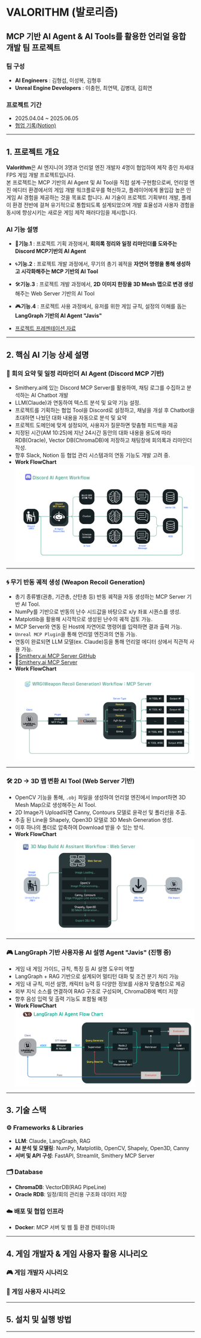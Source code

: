 # VALORITHM (발로리즘)
## MCP 기반 AI Agent & AI Tools를 활용한 언리얼 융합 개발 팀 프로젝트
### 팀 구성
- **AI Engineers** : 김형섭, 이성복, 김형후
- **Unreal Engine Developers** : 이충헌, 최연택, 김병대, 김희연

### 프로젝트 기간
- 2025.04.04 ~ 2025.06.05
- <a href="https://www.notion.so/PotenUP-Project-5_Valorithm-1cf33c1194e8809a9512c785febf41f8?pvs=4">협업 기록(Notion)</a>

---

## 1. 프로젝트 개요
**Valorithm**은 AI 엔지니어 3명과 언리얼 엔진 개발자 4명이 협업하여 제작 중인 차세대 FPS 게임 개발 프로젝트입니다.  
본 프로젝트는 MCP 기반의 AI Agent 및 AI Tool을 직접 설계·구현함으로써, 언리얼 엔진 에디터 환경에서의 게임 개발 워크플로우를 혁신하고, 플레이어에게 몰입감 높은 인게임 AI 경험을 제공하는 것을 목표로 합니다.
AI 기술이 프로젝트 기획부터 개발, 플레이 환경 전반에 걸쳐 유기적으로 통합되도록 설계되었으며 개발 효율성과 사용자 경험을 동시에 향상시키는 새로운 게임 제작 패러다임을 제시합니다.

### AI 기능 설명

- 🧠**기능.1** : 프로젝트 기획 과정에서, **회의록 정리와 일정 리마인더를 도와주는 Discord MCP기반의 AI Agent**
- 🌀**기능.2** : 프로젝트 개발 과정에서, 무기의 총기 궤적을 **자연어 명령을 통해 생성하고 시각화해주는 MCP 기반의 AI Tool**
- 🛠️**기능.3** : 프로젝트 개발 과정에서, **2D 이미지 한장을 3D Mesh 맵으로 변경 생성**해주는 Web Server 기반의 AI Tool
- 🎮**기능.4** : 프로젝트 사용 과정에서, 유저를 위한 게임 규칙, 설정의 이해를 돕는 **LangGraph 기반의 AI Agent "Javis"**

- <a href="https://www.canva.com/design/DAGoyIL-jV0/1PR38idDAum69dSoPE7bJQ/view?utm_content=DAGoyIL-jV0&utm_campaign=designshare&utm_medium=link2&utm_source=uniquelinks&utlId=hc39e7a520b">프로젝트 프레젠테이션 자료</a>

---

## 2. 핵심 AI 기능 상세 설명

### 🧠 회의 요약 및 일정 리마인더 AI Agent (Discord MCP 기반)  
- Smithery.ai에 있는 Discord MCP Server를 활용하여, 채팅 로그를 수집하고 분석하는 AI Chatbot 개발  
- LLM(Claude)과 연동하여 텍스트 분석 및 요약 기능 설정.
- 프로젝트를 기획하는 협업 Tool을 Discord로 설정하고, 채널을 개설 후 Chatbot을 초대하면 나눴던 대화 내용을 자동으로 분석 및 요약
- 프로젝트 도메인에 맞게 설정되어, 사용자가 질문하면 맞춤형 피드백을 제공
- 지정된 시간(AM 10:25)에 지난 24시간 동안의 대화 내용을 용도에 따라 RDB(Oracle), Vector DB(ChromaDB)에 저장하고 채팅창에 회의록과 리마인더 작성.  
- 향후 Slack, Notion 등 협업 관리 시스템과의 연동 기능도 개발 고려 중.
- **Work FlowChart**
![Discord AI Agent](./assets/github_readme_image1.png)

---

### 🌀 무기 반동 궤적 생성 (Weapon Recoil Generation)  
- 총기 종류별(권총, 기관총, 산탄총 등) 반동 궤적을 자동 생성하는 MCP Server 기반 AI Tool.
- NumPy를 기반으로 반동의 난수 시드값을 바탕으로 x/y 좌표 시퀀스를 생성.
- Matplotlib을 활용해 시각적으로 생성된 난수의 궤적 검토 가능.
- MCP Server와 연동 된 Host에 자연어로 명령어를 입력하면 결과 출력 가능.
- `Unreal MCP Plugin`을 통해 언리얼 엔진과의 연동 가능.
- 연동이 완료되면 LLM 모델(ex. Claude)등을 통해 언리얼 에디터 상에서 직관적 사용 가능.
- 🔗<a href="https://github.com/Hyeongseob91/mcp-server.git">Smithery.ai MCP Server GitHub</a>
- 🔗<a href="https://smithery.ai/server/@Hyeongseob91/mcp-server">Smithery.ai MCP Server</a>
- **Work FlowChart**
![무기 반동 궤적 생성 AI Tool](./assets/github_readme_image2.png)

---

### 🛠️ 2D → 3D 맵 변환 AI Tool (Web Server 기반)
- OpenCV 기능을 통해, `.obj` 파일을 생성하여 언리얼 엔진에서 Import하면 3D Mesh Map으로 생성해주는 AI Tool.  
- 2D Image가 Upload되면 Canny, Contours 모델로 윤곽선 및 폴리선을 추출.
- 추출 된 Line을 Shapely, Open3D 모델로 3D Mesh Generation 생성.
- 이후 하나의 폴더로 압축하여 Download 받을 수 있는 방식.
- **Work FlowChart**
![3D Map Build AI Assistant](./assets/github_readme_image3.png)

---

### 🎮 LangGraph 기반 사용자용 AI 설명 Agent "Javis" (진행 중)
- 게임 내 게임 가이드, 규칙, 특징 등 AI 설명 도우미 역할  
- LangGraph + RAG 기반으로 설계되어 멀티턴 대화 및 조건 분기 처리 가능  
- 게임 내 규칙, 미션 설명, 캐릭터 능력 등 다양한 정보를 사용자 맞춤형으로 제공  
- 외부 지식 소스를 연결하여 RAG 구조로 구성되며, ChromaDB에 벡터 저장  
- 향후 음성 입력 및 출력 기능도 포함될 예정  
- **Work FlowChart**
![LangGraph AI Agent](./assets/github_readme_image4.png)
---

## 3. 기술 스택

### ⚙️ Frameworks & Libraries
- **LLM**: Claude, LangGraph, RAG
- **AI 분석 및 모델링**: NumPy, Matplotlib, OpenCV, Shapely, Open3D, Canny
- **서버 및 API 구성**: FastAPI, Streamlit, Smithery MCP Server

### 🗂️ Database
- **ChromaDB**: VectorDB(RAG PipeLine)
- **Oracle RDB**: 일정/회의 관리용 구조화 데이터 저장

### ☁️ 배포 및 협업 인프라
- **Docker**: MCP 서버 및 웹 툴 환경 컨테이너화
---

## 4. 게임 개발자 & 게임 사용자 활용 시나리오

### 🎮 게임 개발자 시나리오

### 👤 게임 사용자 시나리오

---

## 5. 설치 및 실행 방법

---
